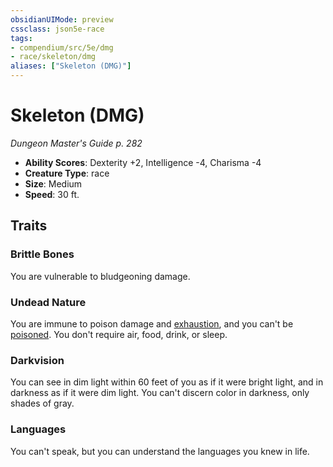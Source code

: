 ```yaml
---
obsidianUIMode: preview
cssclass: json5e-race
tags:
- compendium/src/5e/dmg
- race/skeleton/dmg
aliases: ["Skeleton (DMG)"]
---
```


# Skeleton (DMG)
*Dungeon Master's Guide p. 282*

- **Ability Scores**: Dexterity +2, Intelligence -4, Charisma -4
- **Creature Type**: race
- **Size**: Medium
- **Speed**: 30 ft.


## Traits

### Brittle Bones

You are vulnerable to bludgeoning damage.

### Undead Nature

You are immune to poison damage and [exhaustion](../../../Rules%20&%20Options/5e%20Rules/conditions.md##exhaustion), and you can't be [poisoned](../../../Rules%20&%20Options/5e%20Rules/conditions.md##poisoned). You don't require air, food, drink, or sleep.

### Darkvision

You can see in dim light within 60 feet of you as if it were bright light, and in darkness as if it were dim light. You can't discern color in darkness, only shades of gray.

### Languages

You can't speak, but you can understand the languages you knew in life.